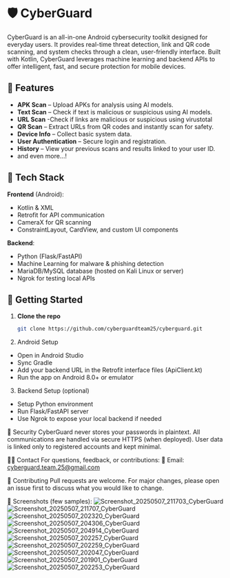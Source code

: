 # 🛡️ CyberGuard

CyberGuard is an all-in-one Android cybersecurity toolkit designed for everyday users. It provides real-time threat detection, link and QR code scanning, and system checks through a clean, user-friendly interface. Built with Kotlin, CyberGuard leverages machine learning and backend APIs to offer intelligent, fast, and secure protection for mobile devices.

## 📱 Features

- **APK Scan** – Upload APKs for analysis using AI models.
- **Text Scan** – Check if text is malicious or suspicious using AI models.
- **URL Scan** -Check if links are malicious or suspicious using virustotal
- **QR Scan** – Extract URLs from QR codes and instantly scan for safety.
- **Device Info** – Collect basic system data.
- **User Authentication** – Secure login and registration.
- **History** – View your previous scans and results linked to your user ID.
- and even more...!

## 🧠 Tech Stack

**Frontend** (Android):
- Kotlin & XML
- Retrofit for API communication
- CameraX for QR scanning
- ConstraintLayout, CardView, and custom UI components

**Backend**:
- Python (Flask/FastAPI)
- Machine Learning for malware & phishing detection
- MariaDB/MySQL database (hosted on Kali Linux or server)
- Ngrok for testing local APIs

## 🚀 Getting Started

1. **Clone the repo**
   ```bash
   git clone https://github.com/cyberguardteam25/cyberguard.git

2. Android Setup
- Open in Android Studio
- Sync Gradle
- Add your backend URL in the Retrofit interface files (ApiClient.kt)
- Run the app on Android 8.0+ or emulator

3. Backend Setup (optional)
- Setup Python environment
- Run Flask/FastAPI server
- Use Ngrok to expose your local backend if needed

🔐 Security
CyberGuard never stores your passwords in plaintext. All communications are handled via secure HTTPS (when deployed). User data is linked only to registered accounts and kept minimal.

🧑‍💻 Contact
For questions, feedback, or contributions:
📧 Email: cyberguard.team.25@gmail.com

🙌 Contributing
Pull requests are welcome. For major changes, please open an issue first to discuss what you would like to change.

📸 Screenshots (few samples):
![Screenshot_20250507_211703_CyberGuard](https://github.com/user-attachments/assets/23151c4b-0db3-4089-b514-c492d13314a7)
![Screenshot_20250507_211707_CyberGuard](https://github.com/user-attachments/assets/9f312fb5-480c-485d-b5b7-d1bb58317020)
![Screenshot_20250507_202320_CyberGuard](https://github.com/user-attachments/assets/7ed5f7f0-bcb7-4c0b-8a35-4f20d443c30c)
![Screenshot_20250507_204306_CyberGuard](https://github.com/user-attachments/assets/a387c0be-b222-4fdd-a6ed-0778472cc9e4)
![Screenshot_20250507_204914_CyberGuard](https://github.com/user-attachments/assets/b0f6b1f6-b8a3-43a4-b4be-63ed974306c6)
![Screenshot_20250507_202257_CyberGuard](https://github.com/user-attachments/assets/059d0f8d-c3bf-4df5-896f-134fcc4ff021)
![Screenshot_20250507_202259_CyberGuard](https://github.com/user-attachments/assets/31b4f862-9cc6-41eb-8604-c7d78eebcba5)
![Screenshot_20250507_202047_CyberGuard](https://github.com/user-attachments/assets/659066b7-12ca-46ab-8baf-444e8f574018)
![Screenshot_20250507_201901_CyberGuard](https://github.com/user-attachments/assets/6b8dc905-4fa0-4644-8e05-993f565603cd)
![Screenshot_20250507_202253_CyberGuard](https://github.com/user-attachments/assets/22d608e6-2b2a-459a-a87a-5cad932304a8)






